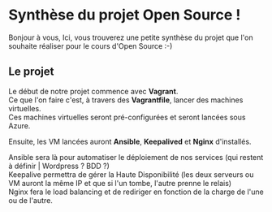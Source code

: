 # Synthèse du projet Open Source !

Bonjour à vous,
Ici, vous trouverez une petite synthèse du projet que l'on souhaite réaliser pour le cours d'Open Source :-)

## Le projet
Le début de notre projet commence avec **Vagrant**. <br>Ce que l'on faire c'est, à travers des **Vagrantfile**, lancer des machines virtuelles. <br>Ces machines virtuelles seront pré-configurées et seront lancées sous Azure.

Ensuite, les VM lancées auront **Ansible**, **Keepalived** et **Nginx** d'installés.

Ansible sera là pour automatiser le déploiement de nos services (qui restent à définir | Wordpress ? BDD ?) <br>Keepalive permettra de gérer la Haute Disponibilité (les deux serveurs ou VM auront la même IP et que si l'un tombe, l'autre prenne le relais) <br>Nginx fera le load balancing et de rediriger en fonction de la charge de l'une ou de l'autre.
